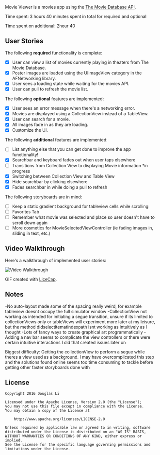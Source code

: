Movie Viewer is a movies app using the [The Movie Database API](http://docs.themoviedb.apiary.io/#).

Time spent: 3 hours 40 minutes spent in total for required and optional

Time spent on additional: 2hour 40


## User Stories

The following **required** functionality is complete:

- [x] User can view a list of movies currently playing in theaters from The Movie Database.
- [x] Poster images are loaded using the UIImageView category in the AFNetworking library.
- [x] User sees a loading state while waiting for the movies API.
- [x] User can pull to refresh the movie list.

The following **optional** features are implemented:

- [x] User sees an error message when there's a networking error.
- [x] Movies are displayed using a CollectionView instead of a TableView.
- [X] User can search for a movie.
- [x] All images fade in as they are loading.
- [x] Customize the UI.

The following **additional** features are implemented:

- [ ] List anything else that you can get done to improve the app functionality!
- [x] Searchbar and keyboard fades out when user taps elsewhere
- [ ] Transitions from Collection View to displaying Movie information
    *in progress 
- [x] Switching between Collection View and Table View
- [x] Hide searchbar by clicking elsewhere
- [x] Fades searchbar in while doing a pull to refresh

The following storyboards are in mind:
- [ ] Keep a static gradient background for tableview cells while scrolling
- [ ] Favorites Tab
- [ ] Remember what movie was selected and place so user doesn't have to scroll down again
- [ ] More cosmetics for MovieSelectedViewController (ie fading images in, sliding in text, etc.)

## Video Walkthrough 

Here's a walkthrough of implemented user stories:

<img src='http://i.imgur.com/G7Aqr04.gif' title='Video Walkthrough' width='' alt='Video Walkthrough' />

GIF created with [LiceCap](http://www.cockos.com/licecap/).

## Notes

-No auto-layout made some of the spacing really weird, for example tableview doesnt occupy the full simulator window
-CollectionView not working as intended for initiating a segue transition, unsure if its limited to collectionViews only or tableViews will experiment more later at my leisure, but the method didselectitematindexpath isnt working as intuitively as I thought
-Lots of fancy ways to create graphical art programmatically
-Adding a nav bar seems to complicate the view controllers or there were certain intuitive interactions I did that created issues later on

Biggest difficulty: Getting the collectionView to perform a segue while theres a view used as a background. I may have overcomplicated this step and the solutions found online seems too time consuming to tackle before getting other faster storyboards done with


## License

    Copyright 2016 Douglas Li

    Licensed under the Apache License, Version 2.0 (the "License");
    you may not use this file except in compliance with the License.
    You may obtain a copy of the License at

        http://www.apache.org/licenses/LICENSE-2.0

    Unless required by applicable law or agreed to in writing, software
    distributed under the License is distributed on an "AS IS" BASIS,
    WITHOUT WARRANTIES OR CONDITIONS OF ANY KIND, either express or implied.
    See the License for the specific language governing permissions and
    limitations under the License.
